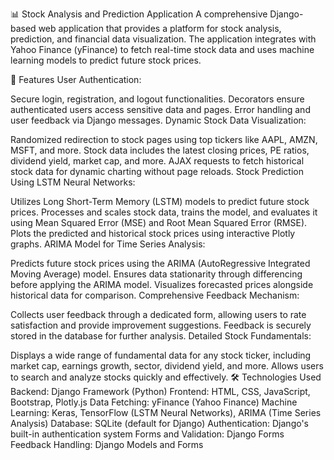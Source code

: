 📊 Stock Analysis and Prediction Application
A comprehensive Django-based web application that provides a platform for stock analysis, prediction, and financial data visualization. The application integrates with Yahoo Finance (yFinance) to fetch real-time stock data and uses machine learning models to predict future stock prices.

🌟 Features
User Authentication:

Secure login, registration, and logout functionalities.
Decorators ensure authenticated users access sensitive data and pages.
Error handling and user feedback via Django messages.
Dynamic Stock Data Visualization:

Randomized redirection to stock pages using top tickers like AAPL, AMZN, MSFT, and more.
Stock data includes the latest closing prices, PE ratios, dividend yield, market cap, and more.
AJAX requests to fetch historical stock data for dynamic charting without page reloads.
Stock Prediction Using LSTM Neural Networks:

Utilizes Long Short-Term Memory (LSTM) models to predict future stock prices.
Processes and scales stock data, trains the model, and evaluates it using Mean Squared Error (MSE) and Root Mean Squared Error (RMSE).
Plots the predicted and historical stock prices using interactive Plotly graphs.
ARIMA Model for Time Series Analysis:

Predicts future stock prices using the ARIMA (AutoRegressive Integrated Moving Average) model.
Ensures data stationarity through differencing before applying the ARIMA model.
Visualizes forecasted prices alongside historical data for comparison.
Comprehensive Feedback Mechanism:

Collects user feedback through a dedicated form, allowing users to rate satisfaction and provide improvement suggestions.
Feedback is securely stored in the database for further analysis.
Detailed Stock Fundamentals:

Displays a wide range of fundamental data for any stock ticker, including market cap, earnings growth, sector, dividend yield, and more.
Allows users to search and analyze stocks quickly and effectively.
🛠️ Technologies Used
Backend: Django Framework (Python)
Frontend: HTML, CSS, JavaScript, Bootstrap, Plotly.js
Data Fetching: yFinance (Yahoo Finance)
Machine Learning: Keras, TensorFlow (LSTM Neural Networks), ARIMA (Time Series Analysis)
Database: SQLite (default for Django)
Authentication: Django's built-in authentication system
Forms and Validation: Django Forms
Feedback Handling: Django Models and Forms
